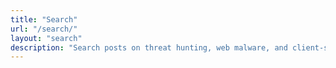 ```yaml
---
title: "Search"
url: "/search/"
layout: "search"
description: "Search posts on threat hunting, web malware, and client-side security."
---
```

